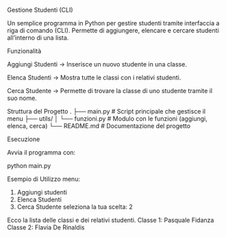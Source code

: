 
Gestione Studenti (CLI)

Un semplice programma in Python per gestire studenti tramite interfaccia a riga di comando (CLI).
Permette di aggiungere, elencare e cercare studenti all’interno di una lista.


Funzionalità

Aggiungi Studenti → Inserisce un nuovo studente in una classe.

Elenca Studenti → Mostra tutte le classi con i relativi studenti.

Cerca Studente → Permette di trovare la classe di uno studente tramite il  suo nome.


Struttura del Progetto
.
├── main.py          # Script principale che gestisce il menu
├── utils/
│   └── funzioni.py  # Modulo con le funzioni (aggiungi, elenca, cerca)
└── README.md        # Documentazione del progetto


Esecuzione

Avvia il programma con:

python main.py


Esempio di Utilizzo
menu:
1. Aggiungi studenti
2. Elenca Studenti
3. Cerca Studente
seleziona la tua scelta: 2

Ecco la lista delle classi e dei relativi studenti.
Classe 1: Pasquale Fidanza
Classe 2: Flavia De Rinaldis
